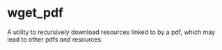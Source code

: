 # wget_pdf
A utility to recursively download resources linked to by a pdf, which may lead to other pdfs and resources. 
